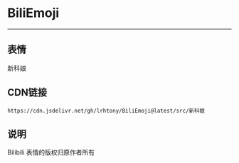 
# BiliEmoji
---
## 表情
新科娘
## CDN链接
```
https://cdn.jsdelivr.net/gh/lrhtony/BiliEmoji@latest/src/新科娘
```
## 说明
Bilibili 表情的版权归原作者所有
